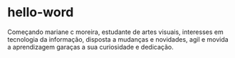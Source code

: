 # hello-word
Começando 
mariane c moreira, estudante de artes visuais, interesses em tecnologia da informação, disposta a mudanças e novidades, agil e movida a aprendizagem garaças a sua curiosidade e dedicação.
